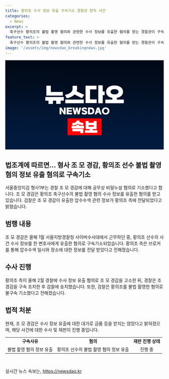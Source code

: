 ```yaml
---
title: 황의조 수사 정보 유출 구속기소 경찰관 현직 사건
categories:
  - News
excerpt: >
  축구선수 황의조의 불법 촬영 혐의와 관련한 수사 정보를 유출한 혐의를 받는 경찰관이 구속된 채 재판에 넘겨졌다. 서울중앙지검 형사1부는 경찰 감사를 공무상 비밀누설 혐의로 기소했으며, 조 경감은 황의조 사건 수사 정보를 변호사에게 유출한 혐의를 받고 있다. 검찰은 조 경감이 누설한 정보가 황의조 측에 전달된 것으로 추정하고 있으며, 해당 사건은 황의조 측이 경찰에 정보 유출을 제기하면서 시작됐다. 함께, 황의조를 상대로 불법 촬영한 혐의로도 기소되었다.
feature_text: >
  축구선수 황의조의 불법 촬영 혐의와 관련한 수사 정보를 유출한 혐의를 받는 경찰관이 구속된 채 재판에 넘겨졌다. 서울중앙지검 형사1부는 경찰 감사를 공무상 비밀누설 혐의로 기소했으며, 조 경감은 황의조 사건 수사 정보를 변호사에게 유출한 혐의를 받고 있다. 검찰은 조 경감이 누설한 정보가 황의조 측에 전달된 것으로 추정하고 있으며, 해당 사건은 황의조 측이 경찰에 정보 유출을 제기하면서 시작됐다. 함께, 황의조를 상대로 불법 촬영한 혐의로도 기소되었다.
image: '/assets/img/newsdao_breakingnews.jpg'
---
```


<p><img src="/assets/img/newsdao_breakingnews.jpg" alt="cryptoinkorea 속보" /></p>

<h2>법조계에 따르면... 형사 조 모 경감, 황의조 선수 불법 촬영 혐의 정보 유출 혐의로 구속기소</h2>

<p data-ke-size="size16">서울중앙지검 형사1부는 경찰 조 모 경감에 대해 공무상 비밀누설 혐의로 기소했다고 합니다. 조 모 경감은 황의조 축구선수의 불법 촬영 혐의 수사 정보를 유출한 혐의를 받고 있습니다. 검찰은 조 모 경감이 유출한 압수수색 관련 정보가 황의조 측에 전달되었다고 밝혔습니다.</p>

<h2>범행 내용</h2>

<p data-ke-size="size16">조 모 경감은 올해 1월 서울지방경찰청 사이버수사대에서 근무하던 중, 황의조 선수의 사건 수사 정보를 한 변호사에게 유출한 혐의로 구속기소되었습니다. 황의조 측은 브로커를 통해 압수수색 일시와 장소에 대한 정보를 전달 받았다고 전해졌습니다.</p>

<h2>수사 진행</h2>

<p data-ke-size="size16">황의조 측이 올해 2월 경찰에 수사 정보 유출 혐의로 조 모 경감을 고소한 뒤, 경찰은 조 경감을 구속 조치한 후 검찰에 송치했습니다. 또한, 검찰은 황의조를 불법 촬영한 혐의로 불구속 기소했다고 전해졌습니다.</p>

<h2>법적 처분</h2>

<p data-ke-size="size16">현재, 조 모 경감은 수사 정보 유출에 대한 대가로 금품 등을 받지는 않았다고 밝혀졌으며, 해당 사건에 대한 수사 및 재판이 진행 중입니다.</p>

<table>
  <tr>
    <td style="text-align: center; height: 17px;"><b>구속사유</b></td>
    <td style="text-align: center; height: 17px;"><b>혐의</b></td>
    <td style="text-align: center; height: 17px;"><b>재판 진행 상태</b></td>
  </tr>
  <tr>
    <td style="text-align: center;">불법 촬영 혐의 정보 유출</td>
    <td style="text-align: center;">황의조 선수의 불법 촬영 혐의 정보 유출</td>
    <td style="text-align: center;">진행 중</td>
  </tr>
</table>

<p data-ke-size="size16">&nbsp;</p>
실시간 뉴스 속보는, <a href="https://newsdao.kr" rel="dofollow">https://newsdao.kr</a>


